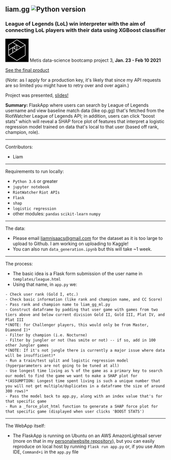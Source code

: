 ## liam.gg ![Python version](https://img.shields.io/badge/python-%E2%89%A53.6-blue.svg?style=flat-square&logo=python&logoColor=white)

### League of Legends (LoL) win interpreter with the aim of connecting LoL players with their data using XGBoost classifier

![Metis logo](static/images/metis.png) Metis data-science bootcamp project 3, **Jan. 23 - Feb 10 2021**

[See the final product](http://liamisaacs.com/league)

(*Note*: as I apply for a production key, it's likely that since my API requests are so limited you might have to retry over and over again.)

Project was presented, [slides!](final_presentation.pdf)

**Summary:**  FlaskApp where users can search by League of Legends username and view baseline match data (like op.gg) that's fetched from the RiotWatcher League of Legends API; in addition, users can click "boost stats" which will reveal a SHAP force plot of features that interpret a logistic regression model trained on data that's local to that user (based off rank, champion, role).

----

Contributors:
- Liam

----

Requirements to run locally:
- `Python 3.6` or greater
- `jupyter notebook`
- `RiotWatcher` `Riot APIs`
- `Flask`
- `shap`
- `logistic regression`
- other modules: `pandas` `scikit-learn` `numpy`

----

The data:

- Please email liamnisaacs@gmail.com for the dataset as it is too large to upload to Github. I am working on uploading to Kaggle!
- You can also run `data_generation.ipynb` but this will take ~1 week.

----

The process:

- The basic idea is a Flask form submission of the user name in `templates/league.html`
- Using that name, in `app.py` we:
```
- Check user rank (Gold I, etc.)
- Check basic information (like rank and champion name, and CC Score)
- Pass rank and champion name to liam_gg_ml.py
- Construct dataframe by padding that user game with games from two tiers above and below current division Gold II, Gold III, Plat IV, and Plat III
*(NOTE: for Challenger players, this would only be from Master, Diamond I)*
- Filter by champion (i.e. Nocturne)
- Filter by jungler or not (has smite or not) -- if so, add in 100 other Jungler games
*(NOTE: If it's not jungle there is currently a major issue where data will be insufficient)*
- Run a train/test split and logistic regression model (hyperparameters are not going to be tuned at all)
- Use longest time living as % of the game as a primary key to search our model to find the game we want to make a SHAP plot for
*(ASSUMPTION: Longest time spent living is such a unique number that you will not get multiple/duplicates in a dataframe the size of around 300 rows)*
- Pass the model back to app.py, along with an index value that's for that specific game
- Run a _force_plot_html function to generate a SHAP force plot for that specific game (displayed when user clicks 'BOOST STATS')
```

----

The WebApp itself:

- The FlaskApp is running on Ubuntu on an AWS AmazonLightsail server (more on that in my [personalwebsite repository](https://github.com/yi-ye-zhi-qiu/personalwebsite)), but you can easily reproduce on local host by running `Flask run app.py` or, if you use Atom IDE, `Command+i` in the `app.py` file
